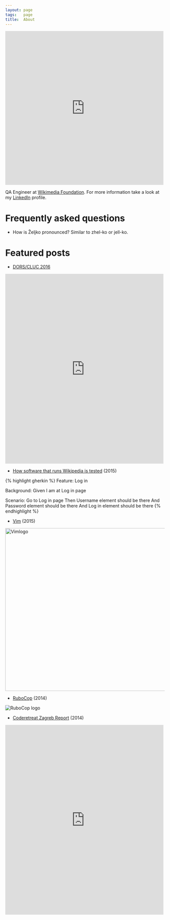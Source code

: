 ```yaml
---
layout: page
tags:   page
title:  About
---
```

<iframe src="https://www.facebook.com/plugins/post.php?href=https%3A%2F%2Fwww.facebook.com%2Fphoto.php%3Ffbid%3D10150699914817290%26set%3Da.444839447289.230915.735252289%26type%3D3&width=500" width="500" height="484" style="border:none;overflow:hidden" scrolling="no" frameborder="0" allowTransparency="true"></iframe>

QA Engineer at [Wikimedia Foundation](https://wikimediafoundation.org/). For more information take a look at my [LinkedIn](https://www.linkedin.com/in/zeljkofilipin) profile.

# Frequently asked questions

- How is Željko pronounced? Similar to zhel-ko or jell-ko.

# Featured posts

- [DORS/CLUC 2016](/dors-cluc-2016)

<iframe src="https://www.facebook.com/plugins/post.php?href=https%3A%2F%2Fwww.facebook.com%2Fmedia%2Fset%2F%3Fset%3Da.10154159840722290.1073741906.735252289%26type%3D3&width=500" width="500" height="597" style="border:none;overflow:hidden" scrolling="no" frameborder="0" allowTransparency="true"></iframe>

- [How software that runs Wikipedia is tested](/how-software-that-runs-wikipedia-is-tested) (2015)

{% highlight gherkin %}
Feature: Log in

  Background:
    Given I am at Log in page

  Scenario: Go to Log in page
    Then Username element should be there
      And Password element should be there
      And Log in element should be there
{% endhighlight %}

- [Vim](/vim) (2015)

<a title="By User:D0ktorz [GPL (http://www.gnu.org/licenses/gpl.html)], via Wikimedia Commons" href="https://commons.wikimedia.org/wiki/File%3AVimlogo.svg"><img width="512" alt="Vimlogo" src="//upload.wikimedia.org/wikipedia/commons/thumb/9/9f/Vimlogo.svg/512px-Vimlogo.svg.png"/></a>

- [RuboCop](/rubocop) (2014)

![RuboCop logo](https://raw.githubusercontent.com/bbatsov/rubocop/master/logo/rubo-logo-horizontal.png "RuboCop logo")

- [Coderetreat Zagreb Report](/coderetreat-zagreb-2014-report) (2014)

<iframe src="https://www.facebook.com/plugins/post.php?href=https%3A%2F%2Fwww.facebook.com%2Fmedia%2Fset%2F%3Fset%3Da.1706416389592081.1073741825.1706415746258812%26type%3D3&width=500" width="500" height="597" style="border:none;overflow:hidden" scrolling="no" frameborder="0" allowTransparency="true"></iframe>
